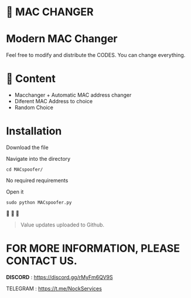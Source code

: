 # 🌌 MAC CHANGER

# Modern MAC Changer

Feel free to modify and distribute the CODES. You can change everything.

# 📡  Content

- Macchanger + Automatic MAC address changer
- Diferent MAC Address to choice
- Random Choice


# Installation

Download the file

Navigate into the directory

```
cd MACspoofer/
``` 
No required requirements

Open it

```
sudo python MACspoofer.py
```

👏 👏 👏 

> Value updates uploaded to Github.


# FOR MORE INFORMATION, PLEASE CONTACT US.

 **DISCORD** : https://discord.gg/rMyFm6QV9S
 
 TELEGRAM : https://t.me/NockServices
